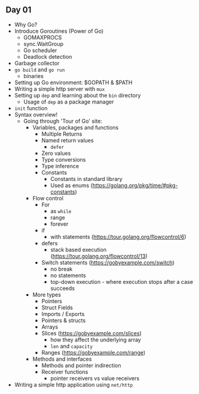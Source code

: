 Day 01
------

- Why Go?
- Introduce Goroutines (Power of Go)
  - GOMAXPROCS
  - sync.WaitGroup
  - Go scheduler
  - Deadlock detection
- Garbage collector
- `go build` and `go run`
  - binaries
- Setting up Go environment: $GOPATH & $PATH
- Writing a simple http server with `mux`
- Setting up `dep` and learning about the `bin` directory
  - Usage of `dep` as a package manager
- `init` function
- Syntax overview!
  - Going through 'Tour of Go' site:
    - Variables, packages and functions
      - Multiple Returns
      - Named return values
        - `defer`
      - Zero values
      - Type conversions
      - Type inference
      - Constants
        - Constants in standard library
        - Used as enums (https://golang.org/pkg/time/#pkg-constants)
    - Flow control
      - For
        - as `while`
        - range
        - forever
      - if
        - with statements (https://tour.golang.org/flowcontrol/6)
      - defers
        - stack based execution (https://tour.golang.org/flowcontrol/13)
      - Switch statements (https://gobyexample.com/switch)
        - no break
        - no statements
        - top-down execution - where execution stops after a case succeeds
    - More types
      - Pointers
      - Struct Fields
      - Imports / Exports
      - Pointers & structs
      - Arrays
      - Slices (https://gobyexample.com/slices)
        - how they affect the underlying array
        - `len` and `capacity`
      - Ranges (https://gobyexample.com/range)
    - Methods and interfaces
      - Methods and pointer indirection
      - Receiver functions
        - pointer receivers vs value receivers
- Writing a simple http application using `net/http`
